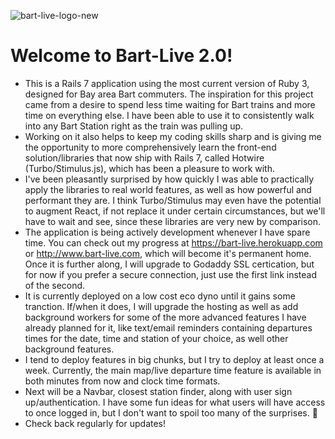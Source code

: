 ![bart-live-logo-new](https://user-images.githubusercontent.com/5009669/210657308-04c7523c-1423-4d97-9dd5-e1639f920330.png)
<br>
# Welcome to Bart-Live 2.0!

- This is a Rails 7 application using the most current version of Ruby 3, designed for Bay area Bart commuters. The inspiration for this project came from a desire to spend less time waiting for Bart trains and more time on everything else.  I have been able to use it to consistently walk into any Bart Station right as the train was pulling up.
- Working on it also helps to keep my coding skills sharp and is giving me the opportunity to more comprehensively learn the front-end solution/libraries that now ship with Rails 7, called Hotwire (Turbo/Stimulus.js), which has been a pleasure to work with.
- I've been pleasantly surprised by how quickly I was able to practically apply the libraries to real world features, as well as how powerful and performant they are.  I think Turbo/Stimulus may even have the potential to augment React, if not replace it under certain circumstances, but we'll have to wait and see, since these libraries are very new by comparison.
- The application is being actively development whenever I have spare time. You can check out my progress at https://bart-live.herokuapp.com or http://www.bart-live.com, which will become it's permanent home.  Once it is further along, I will upgrade to Godaddy SSL certication, but for now if you prefer a secure connection, just use the first link instead of the second. 
- It is currently deployed on a low cost eco dyno until it gains some tranction.  If/when it does, I will upgrade the hosting as well as add background workers for some of the more advanced features I have already planned for it, like text/email reminders containing departures times for the date, time and station of your choice, as well other background features.
- I tend to deploy features in big chunks, but I try to deploy at least once a week.  Currently, the main map/live departure time feature is available in both minutes from now and clock time formats.
- Next will be a Navbar, closest station finder, along with user sign up/authentication.  I have some fun ideas for what users will have access to once logged in, but I don't want to spoil too many of the surprises. 🎉
- Check back regularly for updates!
